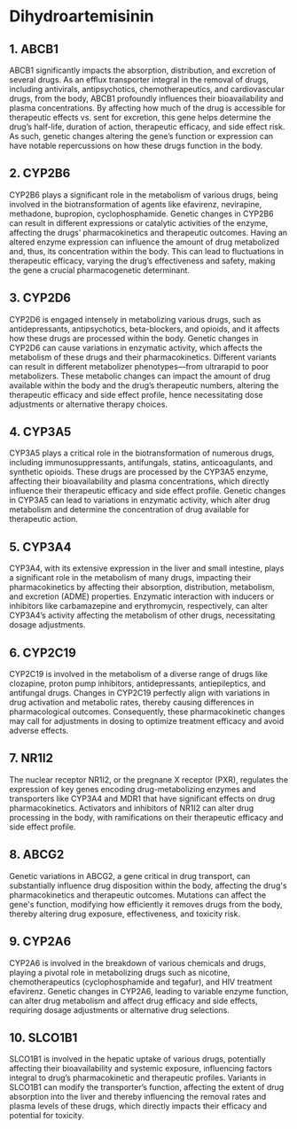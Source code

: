 # Dihydroartemisinin

## 1. ABCB1
ABCB1 significantly impacts the absorption, distribution, and excretion of several drugs. As an efflux transporter integral in the removal of drugs, including antivirals, antipsychotics, chemotherapeutics, and cardiovascular drugs, from the body, ABCB1 profoundly influences their bioavailability and plasma concentrations. By affecting how much of the drug is accessible for therapeutic effects vs. sent for excretion, this gene helps determine the drug’s half-life, duration of action, therapeutic efficacy, and side effect risk. As such, genetic changes altering the gene’s function or expression can have notable repercussions on how these drugs function in the body.

## 2. CYP2B6
CYP2B6 plays a significant role in the metabolism of various drugs, being involved in the biotransformation of agents like efavirenz, nevirapine, methadone, bupropion, cyclophosphamide. Genetic changes in CYP2B6 can result in different expressions or catalytic activities of the enzyme, affecting the drugs’ pharmacokinetics and therapeutic outcomes. Having an altered enzyme expression can influence the amount of drug metabolized and, thus, its concentration within the body. This can lead to fluctuations in therapeutic efficacy, varying the drug’s effectiveness and safety, making the gene a crucial pharmacogenetic determinant.

## 3. CYP2D6
CYP2D6 is engaged intensely in metabolizing various drugs, such as antidepressants, antipsychotics, beta-blockers, and opioids, and it affects how these drugs are processed within the body. Genetic changes in CYP2D6 can cause variations in enzymatic activity, which affects the metabolism of these drugs and their pharmacokinetics. Different variants can result in different metabolizer phenotypes—from ultrarapid to poor metabolizers. These metabolic changes can impact the amount of drug available within the body and the drug’s therapeutic numbers, altering the therapeutic efficacy and side effect profile, hence necessitating dose adjustments or alternative therapy choices.

## 4. CYP3A5
CYP3A5 plays a critical role in the biotransformation of numerous drugs, including immunosuppressants, antifungals, statins, anticoagulants, and synthetic opioids. These drugs are processed by the CYP3A5 enzyme, affecting their bioavailability and plasma concentrations, which directly influence their therapeutic efficacy and side effect profile. Genetic changes in CYP3A5 can lead to variations in enzymatic activity, which alter drug metabolism and determine the concentration of drug available for therapeutic action.

## 5. CYP3A4
CYP3A4, with its extensive expression in the liver and small intestine, plays a significant role in the metabolism of many drugs, impacting their pharmacokinetics by affecting their absorption, distribution, metabolism, and excretion (ADME) properties. Enzymatic interaction with inducers or inhibitors like carbamazepine and erythromycin, respectively, can alter CYP3A4’s activity affecting the metabolism of other drugs, necessitating dosage adjustments.

## 6. CYP2C19
CYP2C19 is involved in the metabolism of a diverse range of drugs like clozapine, proton pump inhibitors, antidepressants, antiepileptics, and antifungal drugs. Changes in CYP2C19 perfectly align with variations in drug activation and metabolic rates, thereby causing differences in pharmacological outcomes. Consequently, these pharmacokinetic changes may call for adjustments in dosing to optimize treatment efficacy and avoid adverse effects.

## 7. NR1I2
The nuclear receptor NR1I2, or the pregnane X receptor (PXR), regulates the expression of key genes encoding drug-metabolizing enzymes and transporters like CYP3A4 and MDR1 that have significant effects on drug pharmacokinetics. Activators and inhibitors of NR1I2 can alter drug processing in the body, with ramifications on their therapeutic efficacy and side effect profile.

## 8. ABCG2
Genetic variations in ABCG2, a gene critical in drug transport, can substantially influence drug disposition within the body, affecting the drug's pharmacokinetics and therapeutic outcomes. Mutations can affect the gene's function, modifying how efficiently it removes drugs from the body, thereby altering drug exposure, effectiveness, and toxicity risk.

## 9. CYP2A6
CYP2A6 is involved in the breakdown of various chemicals and drugs, playing a pivotal role in metabolizing drugs such as nicotine, chemotherapeutics (cyclophosphamide and tegafur), and HIV treatment efavirenz. Genetic changes in CYP2A6, leading to variable enzyme function, can alter drug metabolism and affect drug efficacy and side effects, requiring dosage adjustments or alternative drug selections.

## 10. SLCO1B1
SLCO1B1 is involved in the hepatic uptake of various drugs, potentially affecting their bioavailability and systemic exposure, influencing factors integral to drug’s pharmacokinetic and therapeutic profiles. Variants in SLCO1B1 can modify the transporter’s function, affecting the extent of drug absorption into the liver and thereby influencing the removal rates and plasma levels of these drugs, which directly impacts their efficacy and potential for toxicity.

